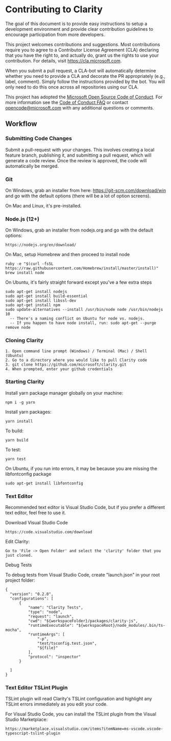 # Contributing to Clarity

The goal of this document is to provide easy instructions to setup a development environment and provide clear contribution guidelines to encourage participation from more developers.

This project welcomes contributions and suggestions. Most contributions require you to agree to a Contributor License Agreement (CLA) declaring that you have the right to, and actually do, grant us the rights to use your contribution. For details, visit https://cla.microsoft.com.

When you submit a pull request, a CLA-bot will automatically determine whether you need to provide a CLA and decorate the PR appropriately (e.g., label, comment). Simply follow the instructions provided by the bot. You will only need to do this once across all repositories using our CLA.

This project has adopted the [Microsoft Open Source Code of Conduct](https://opensource.microsoft.com/codeofconduct/). For more information see the [Code of Conduct FAQ](https://opensource.microsoft.com/codeofconduct/faq/) or contact [opencode@microsoft.com](mailto:opencode@microsoft.com) with any additional questions or comments.

## Workflow

### Submitting Code Changes

Submit a pull-request with your changes. This involves creating a local feature branch, publishing it, and submitting a pull request, which will generate a code review. Once the review is approved, the code will automatically be merged.

### Git

On Windows, grab an installer from here: https://git-scm.com/download/win and go with the default options (there will be a lot of option screens).

On Mac and Linux, it's pre-installed.

### Node.js (12+)

On Windows, grab an installer from nodejs.org and go with the default options:
```
https://nodejs.org/en/download/
```

On Mac, setup Homebrew and then proceed to install node
```
ruby -e "$(curl -fsSL https://raw.githubusercontent.com/Homebrew/install/master/install)"
brew install node
```

On Ubuntu, it's fairly straight forward except you've a few extra steps
```
sudo apt-get install nodejs
sudo apt-get install build-essential
sudo apt-get install libssl-dev
sudo apt-get install npm
sudo update-alternatives --install /usr/bin/node node /usr/bin/nodejs 10
  -- There's a naming conflict on Ubuntu for node vs. nodejs.
  -- If you happen to have node install, run: sudo apt-get --purge remove node
```

### Cloning Clarity

```
1. Open command line prompt (Windows) / Terminal (Mac) / Shell (Ubuntu)
2. Go to a directory where you would like to pull Clarity code
3. git clone https://github.com/microsoft/clarity.git
4. When prompted, enter your github credentials
```

### Starting Clarity

Install yarn package manager globally on your machine:
```
npm i -g yarn
```

Install yarn packages:
```
yarn install
```

To build:
```
yarn build
```

To test:
```
yarn test
```

On Ubuntu, if you run into errors, it may be because you are missing the libfontconfig package
```
sudo apt-get install libfontconfig
```

### Text Editor

Recommended text editor is Visual Studio Code, but if you prefer a different text editor, feel free to use it.

Download Visual Studio Code
```
https://code.visualstudio.com/download
```

Edit Clarity:
```
Go to 'File -> Open Folder' and select the 'clarity' folder that you just cloned.
```

Debug Tests

To debug tests from Visual Studio Code, create "launch.json" in your root project folder:
```
{
  "version": "0.2.0",
  "configurations": [
      {
          "name": "Clarity Tests",
          "type": "node",
          "request": "launch",
          "cwd": "${workspaceFolder}/packages/clarity-js",
          "runtimeExecutable": "${workspaceRoot}/node_modules/.bin/ts-mocha",
          "runtimeArgs": [
              "-p",
              "test/tsconfig.test.json",
              "${file}"
          ],
          "protocol": "inspector"
      }

  ]
}
```

### Text Editor TSLint Plugin

TSLint plugin will read Clarity's TSLint configuration and highlight any TSLint errors immediately as you edit your code.

For Visual Studio Code, you can install the TSLint plugin from the Visual Studio Marketplace:
```
https://marketplace.visualstudio.com/items?itemName=ms-vscode.vscode-typescript-tslint-plugin
```

